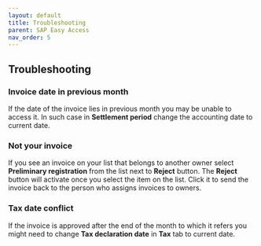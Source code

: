 ```yaml
---
layout: default
title: Troubleshooting
parent: SAP Easy Access
nav_order: 5
---
```

## Troubleshooting
### Invoice date in previous month
If the date of the invoice lies in previous month you may be unable to access it. In such case in **Settlement period** change the accounting date to current date.

### Not your invoice
If you see an invoice on your list that belongs to another owner select **Preliminary registration** from the list next to **Reject** button. The **Reject** button will activate once you select the item on the list. Click it to send the invoice back to the person who assigns invoices to owners. 

### Tax date conflict
If the invoice is approved after the end of the month to which it refers you might need to change **Tax declaration date** in **Tax** tab to current date.
